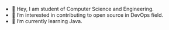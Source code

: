 - 👋 Hey, I am student of Computer Science and Engineering.
- 👀 I’m interested in contributing to open source in DevOps field.
- 🌱 I’m currently learning Java.
